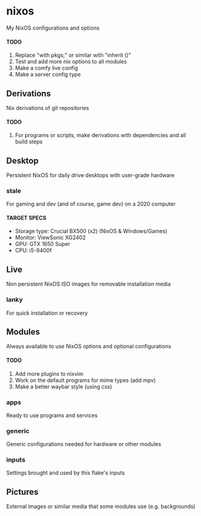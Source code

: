 # nixos
My NixOS configurations and options

#### TODO
1. Replace "with pkgs;" or similar with "inherit ()"
2. Test and add more nix options to all modules
3. Make a comfy live config
4. Make a server config type

## Derivations
Nix derivations of git repositories

#### TODO
1. For programs or scripts, make derivations with dependencies and all build steps

## Desktop
Persistent NixOS for daily drive desktops with user-grade hardware

### stale
For gaming and dev (and of course, game dev) on a 2020 computer

#### TARGET SPECS
* Storage type: Crucial BX500 (x2) (NixOS & Windows/Games)
* Monitor: ViewSonic XG2402
* GPU: GTX 1650 Super
* CPU: i5-9400f

## Live
Non persistent NixOS ISO images for removable installation media

### lanky
For quick installation or recovery

## Modules
Always available to use NixOS options and optional configurations

#### TODO
1. Add more plugins to nixvim
2. Work on the default programs for mime types (add mpv)
3. Make a better waybar style (using css)

### apps
Ready to use programs and services

### generic
Generic configurations needed for hardware or other modules

### inputs
Settings brought and used by this flake's inputs

## Pictures
External images or similar media that some modules use (e.g. backgrounds)
